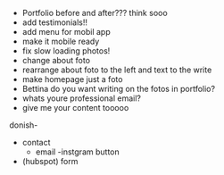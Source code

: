 - Portfolio before and after??? think sooo
- add testimonials!!
- add menu for mobil app
- make it mobile ready
- fix slow loading photos!
- change about foto
- rearrange about foto to the left and text to the write
- make homepage just a foto
- Bettina do you want writing on the fotos in portfolio?
- whats youre professional email?
- give me your content tooooo

donish-
- contact
  - email
  -instgram button
- (hubspot) form
